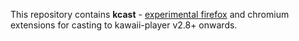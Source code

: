 This repository contains **kcast** - [experimental firefox](https://addons.mozilla.org/en-US/firefox/addon/kcast/) and chromium extensions for casting to kawaii-player v2.8+ onwards.


